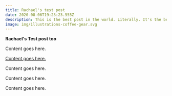 ```yaml
---
title: Rachael's test post
date: 2020-08-06T19:23:23.555Z
description: This is the best post in the world. Literally. It's the best. It's also a test.
image: img/illustrations-coffee-gear.svg
---
```

**Rachael's Test post too**

Content goes here.

[Content goes here.](https://dataclay.com)

Content goes here.

Content goes here.

Content goes here.